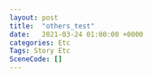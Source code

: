 ```yaml
---
layout: post
title:  "others_test"
date:   2021-03-24 01:00:00 +0000
categories: Etc
Tags: Story Etc
SceneCode: []
---
```

